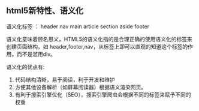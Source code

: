 ## html5新特性、语义化

语义化标签 ： header nav main article section aside footer

语义化意味着顾名思义，HTML5的语义化指的是合理正确的使用语义化的标签来创建页面结构，如 
header,footer,nav，从标签上即可以直观的知道这个标签的作用，而不是滥用div。

语义化的优点有:

1. 代码结构清晰，易于阅读，利于开发和维护
2. 方便其他设备解析（如屏幕阅读器）根据语义渲染网页。
3. 有利于搜索引擎优化（SEO），搜索引擎爬虫会根据不同的标签来赋予不同的权重

